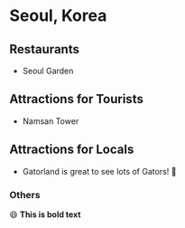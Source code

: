 # Seoul, Korea

## Restaurants
- Seoul Garden

## Attractions for Tourists
- Namsan Tower

## Attractions for Locals
- Gatorland is great to see lots of Gators!
:crocodile:

### Others

:smile:  **This is bold text**

